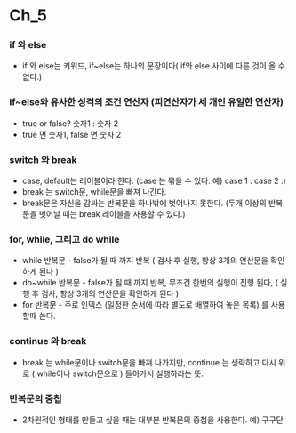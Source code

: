 # Ch_5
### if 와 else
* if 와 else는 키워드, if~else는 하나의 문장이다( if와 else 사이에 다른 것이 올 수 없다.)

### if~else와 유사한 성격의 조건 연산자 (피연산자가 세 개인 유일한 연산자)
* true or false? 숫자1 : 숫자 2
* true 면 숫자1, false 면 숫자 2 

### switch 와 break 
* case, default는 레이블이라 한다.  (case 는 묶을 수 있다. 예) case 1 : case 2 :)
* break 는 switch문, while문을 빠져 나간다.
* break문은 자신을 감싸는 반복문을 하나밖에 벗어나지 못한다. (두개 이상의 반복문을 벗어날 때는 break 레이블을 사용할 수 있다.)

### for, while, 그리고 do while 
* while 반복문 - false가 될 때 까지 반복 ( 검사 후 실행, 항상 3개의 연산문을 확인하게 된다 )
* do~while 반복문 - false가 될 때 까지 반복,  무조건 한번의 실행이 진행 된다,  ( 실행 후 검사, 항상 3개의 연산문을 확인하게 된다 )
* for 반복문 - 주로 인덱스 (일정한 순서에 따라 별도로 배열하여 놓은 목록) 를 사용 할때 쓴다.

### continue 와 break
* break 는 while문이나 switch문을 빠져 나가지만, continue 는 생략하고 다시 위로 ( while이나 switch문으로 ) 돌아가서 실행하라는 뜻.

### 반복문의 중첩
* 2차원적인 형태를 만들고 싶을 때는 대부분 반복문의 중첩을 사용한다. 
예) 구구단 

